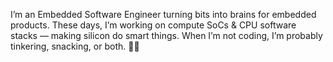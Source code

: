 I’m an Embedded Software Engineer turning bits into brains for embedded products.
These days, I’m working on compute SoCs & CPU software stacks — making silicon do smart things.
When I’m not coding, I’m probably tinkering, snacking, or both. 🍕🔧

<!---
developerAhead/developerAhead is a ✨ special ✨ repository because its `README.md` (this file) appears on your GitHub profile.
You can click the Preview link to take a look at your changes.
--->
